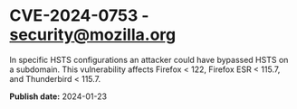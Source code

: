 # CVE-2024-0753 - security@mozilla.org

In specific HSTS configurations an attacker could have bypassed HSTS on a subdomain. This vulnerability affects Firefox < 122, Firefox ESR < 115.7, and Thunderbird < 115.7.

**Publish date:** 2024-01-23
